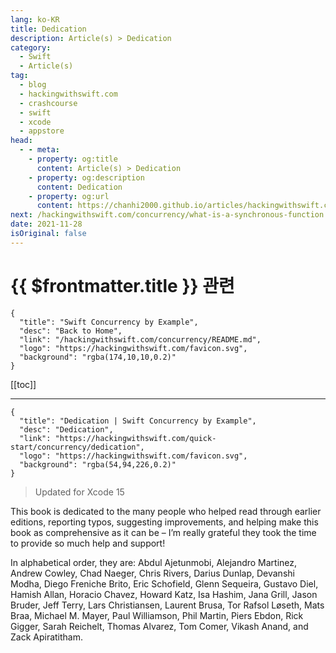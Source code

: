```yaml
---
lang: ko-KR
title: Dedication
description: Article(s) > Dedication
category:
  - Swift
  - Article(s)
tag: 
  - blog
  - hackingwithswift.com
  - crashcourse
  - swift
  - xcode
  - appstore
head:
  - - meta:
    - property: og:title
      content: Article(s) > Dedication
    - property: og:description
      content: Dedication
    - property: og:url
      content: https://chanhi2000.github.io/articles/hackingwithswift.com/concurrency/dedication.html
next: /hackingwithswift.com/concurrency/what-is-a-synchronous-function.md
date: 2021-11-28
isOriginal: false
---
```


# {{ $frontmatter.title }} 관련

```component VPCard
{
  "title": "Swift Concurrency by Example",
  "desc": "Back to Home",
  "link": "/hackingwithswift.com/concurrency/README.md",
  "logo": "https://hackingwithswift.com/favicon.svg",
  "background": "rgba(174,10,10,0.2)"
}
```

[[toc]]

---

```component VPCard
{
  "title": "Dedication | Swift Concurrency by Example",
  "desc": "Dedication",
  "link": "https://hackingwithswift.com/quick-start/concurrency/dedication", 
  "logo": "https://hackingwithswift.com/favicon.svg",
  "background": "rgba(54,94,226,0.2)"
}
```

> Updated for Xcode 15

This book is dedicated to the many people who helped read through earlier editions, reporting typos, suggesting improvements, and helping make this book as comprehensive as it can be – I’m really grateful they took the time to provide so much help and support!

In alphabetical order, they are: Abdul Ajetunmobi, Alejandro Martinez, Andrew Cowley, Chad Naeger, Chris Rivers, Darius Dunlap, Devanshi Modha, Diego Freniche Brito, Eric Schofield, Glenn Sequeira, Gustavo Diel, Hamish Allan, Horacio Chavez, Howard Katz, Isa Hashim, Jana Grill, Jason Bruder, Jeff Terry, Lars Christiansen, Laurent Brusa, Tor Rafsol Løseth, Mats Braa, Michael M. Mayer, Paul Williamson, Phil Martin, Piers Ebdon, Rick Gigger, Sarah Reichelt, Thomas Alvarez, Tom Comer, Vikash Anand, and Zack Apiratitham.

